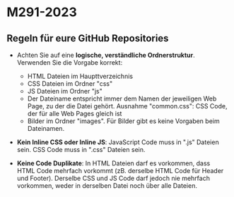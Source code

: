 # M291-2023

## Regeln für eure GitHub Repositories

- Achten Sie auf eine **logische, verständliche Ordnerstruktur**. Verwenden Sie die Vorgabe korrekt:

  - HTML Dateien im Haupttverzeichnis
  - CSS Dateien im Ordner "css"
  - JS Dateien im Ordner "js"
  - Der Dateiname entspricht immer dem Namen der jeweiligen Web Page, zu der die Datei gehört. Ausnahme "common.css": CSS Code, der für alle Web Pages gleich ist
  - Bilder im Ordner "images". Für Bilder gibt es keine Vorgaben beim Dateinamen.

- **Kein Inline CSS oder Inline JS**:
  JavaScript Code muss in ".js" Dateien sein. CSS Code muss in ".css" Dateien sein.
- **Keine Code Duplikate**:
  In HTML Dateien darf es vorkommen, dass HTML Code mehrfach vorkommt (zB. derselbe HTML Code für Header und Footer).
  Derselbe CSS und JS Code darf jedoch nie mehrfach vorkommen, weder in derselben Datei noch über alle Dateien.

